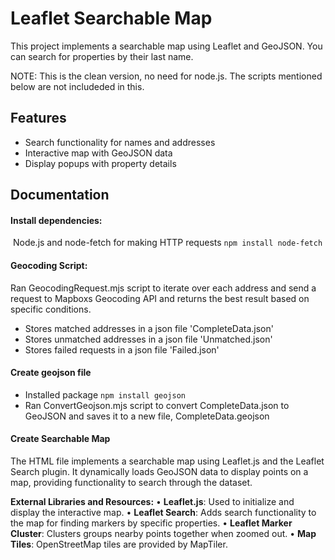# Leaflet Searchable Map

This project implements a searchable map using Leaflet and GeoJSON. You can search for properties by their last name. 

NOTE: This is the clean version, no need for node.js. The scripts mentioned below are not includeded in this.

## Features
- Search functionality for names and addresses
- Interactive map with GeoJSON data
- Display popups with property details

## Documentation

#### Install dependencies:
 Node.js and node-fetch for making HTTP requests `npm install node-fetch`

#### Geocoding Script:
Ran GeocodingRequest.mjs script to iterate over each address and send a request to Mapboxs Geocoding API and returns the best result based on specific conditions. 
- Stores matched addresses in a json file 'CompleteData.json' 
- Stores unmatched addresses in a json file 'Unmatched.json' 
- Stores failed requests in a json file 'Failed.json' 

#### Create geojson file 
- Installed package `npm install geojson`
- Ran ConvertGeojson.mjs script to convert CompleteData.json to GeoJSON and saves it to a new file, CompleteData.geojson

#### Create Searchable Map
The HTML file implements a searchable map using Leaflet.js and the Leaflet Search plugin. It dynamically loads GeoJSON data to display points on a map, providing functionality to search through the dataset.

**External Libraries and Resources:**
• **Leaflet.js**: Used to initialize and display the interactive map.
• **Leaflet Search**: Adds search functionality to the map for finding markers by specific properties.
• **Leaflet Marker Cluster**: Clusters groups nearby points together when zoomed out.
• **Map Tiles**: OpenStreetMap tiles are provided by MapTiler.
